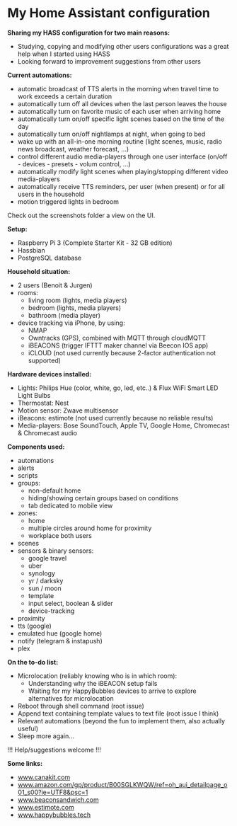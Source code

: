 # My Home Assistant configuration

**Sharing my HASS configuration for two main reasons:**
  - Studying, copying and modifying other users configurations was a great help when I started using HASS
  - Looking forward to improvement suggestions from other users

**Current automations:**
  - automatic broadcast of TTS alerts in the morning when travel time to work exceeds a certain duration
  - automatically turn off all devices when the last person leaves the house
  - automatically turn on favorite music of each user when arriving home
  - automatically turn on/off specific light scenes based on the time of the day
  - automatically turn on/off nightlamps at night, when going to bed
  - wake up with an all-in-one morning routine (light scenes, music, radio news broadcast, weather forecast, ...)
  - control different audio media-players through one user interface (on/off - devices - presets - volum control, ...)
  - automatically modify light scenes when playing/stopping different video media-players
  - automatically receive TTS reminders, per user (when present) or for all users in the household
  - motion triggered lights in bedroom

Check out the screenshots folder a view on the UI.
  
**Setup:**
  - Raspberry Pi 3 (Complete Starter Kit - 32 GB edition)
  - Hassbian
  - PostgreSQL database

**Household situation:**
  - 2 users (Benoit & Jurgen)
  - rooms:
    - living room (lights, media players)
    - bedroom (lights, media players)
    - bathroom (media player)
  - device tracking via iPhone, by using:
    - NMAP
    - Owntracks (GPS), combined with MQTT through cloudMQTT
    - iBEACONS (trigger IFTTT maker channel via Beecon IOS app)
    - iCLOUD (not used currently because 2-factor authentication not supported)
    
**Hardware devices installed:**
  - Lights: Philips Hue (color, white, go, led, etc..) & Flux WiFi Smart LED Light Bulbs
  - Thermostat: Nest
  - Motion sensor: Zwave multisensor 
  - iBeacons: estimote (not used currently because no reliable results)
  - Media-players: Bose SoundTouch, Apple TV, Google Home, Chromecast & Chromecast audio
    
**Components used:**
  - automations
  - alerts
  - scripts
  - groups:
    - non-default home
    - hiding/showing certain groups based on conditions
    - tab dedicated to mobile view
  - zones:
    - home
    - multiple circles around home for proximity
    - workplace both users
  - scenes
  - sensors & binary sensors: 
    - google travel
    - uber
    - synology
    - yr / darksky
    - sun / moon
    - template
    - input select, boolean & slider
    - device-tracking
  - proximity
  - tts (google)
  - emulated hue (google home)
  - notify (telegram & instapush)
  - plex
  
**On the to-do list:**
  - Microlocation (reliably knowing who is in which room):
    - Understanding why the iBEACON setup fails
    - Waiting for my HappyBubbles devices to arrive to explore alternatives for microlocation
  - Reboot through shell command (root issue)
  - Append text containing template values to text file (root issue I think)
  - Relevant automations (beyond the fun to implement them, also actually useful)
  - Sleep more again...

!!! Help/suggestions welcome !!!

**Some links:**
  - www.canakit.com
  - www.amazon.com/gp/product/B00SGLKWQW/ref=oh_aui_detailpage_o01_s00?ie=UTF8&psc=1
  - www.beaconsandwich.com
  - www.estimote.com
  - www.happybubbles.tech


  
